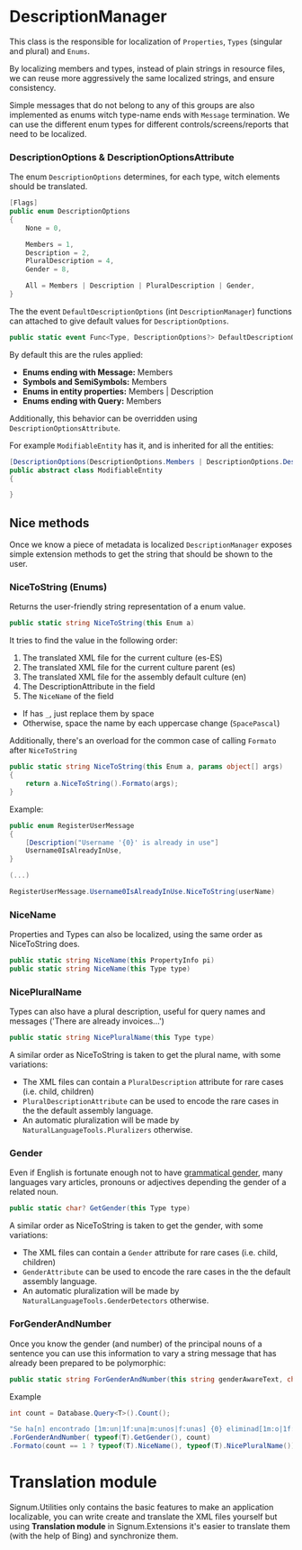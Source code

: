 # DescriptionManager

This class is the responsible for localization of `Properties`, `Types` (singular and plural) and `Enums`. 

By localizing members and types, instead of plain strings in resource files, we can reuse more aggressively the same localized strings, and ensure consistency.

Simple messages that do not belong to any of this groups are also implemented as enums witch type-name ends with `Message` termination. We can use the different enum types for different controls/screens/reports that need to be localized. 

### DescriptionOptions & DescriptionOptionsAttribute

The enum `DescriptionOptions` determines, for each type, witch elements should be translated. 

```C#
[Flags]
public enum DescriptionOptions
{
    None = 0,

    Members = 1,
    Description = 2,
    PluralDescription = 4,
    Gender = 8,

    All = Members | Description | PluralDescription | Gender,
}
```

The the event `DefaultDescriptionOptions` (int `DescriptionManager`) functions can attached to give default values for `DescriptionOptions`.

```C#
public static event Func<Type, DescriptionOptions?> DefaultDescriptionOptions
```

By default this are the rules applied: 

*  **Enums ending with Message:** Members
*  **Symbols and SemiSymbols:** Members
*  **Enums in entity properties:** Members |  Description
*  **Enums ending with Query:** Members

Additionally, this behavior can be overridden using `DescriptionOptionsAttribute`.

For example `ModifiableEntity` has it, and is inherited for all the entities: 

```C#
[DescriptionOptions(DescriptionOptions.Members | DescriptionOptions.Description)]
public abstract class ModifiableEntity
{

}
```


## Nice methods

Once we know a piece of metadata is localized `DescriptionManager` exposes simple extension methods to get the string that should be shown to the user. 


### NiceToString (Enums)

Returns the user-friendly string representation of a enum value. 

```C#
public static string NiceToString(this Enum a)
```

It tries to find the value in the following order: 

1. The translated XML file for the current culture (es-ES)
2. The translated XML file for the current culture parent (es)
3. The translated XML file for the assembly default culture (en)
4. The DescriptionAttribute in the field
5. The `NiceName` of the field
 * If has `_`, just replace them by space
 * Otherwise, space the name by each uppercase change (`SpacePascal`)

Additionally, there's an overload for the common case of calling `Formato` after `NiceToString`

```C#
public static string NiceToString(this Enum a, params object[] args)
{
    return a.NiceToString().Formato(args);
}
```
Example: 

```C#
public enum RegisterUserMessage
{
    [Description("Username '{0}' is already in use"]
    Username0IsAlreadyInUse,
}

(...)

RegisterUserMessage.Username0IsAlreadyInUse.NiceToString(userName)
```

### NiceName

Properties and Types can also be localized, using the same order as NiceToString does. 

```C#
public static string NiceName(this PropertyInfo pi)
public static string NiceName(this Type type)
```

### NicePluralName

Types can also have a plural description, useful for query names and messages ('There are already invoices...')

```C#
public static string NicePluralName(this Type type)
```

A similar order as NiceToString is taken to get the plural name, with some variations: 

* The XML files can contain a `PluralDescription` attribute for rare cases (i.e. child, children)
* `PluralDescriptionAttribute` can be used to encode the rare cases in the the default assembly language. 
* An automatic pluralization will be made by `NaturalLanguageTools.Pluralizers` otherwise.


### Gender 

Even if English is fortunate enough not to have [grammatical gender](http://en.wikipedia.org/wiki/Grammatical_gender), many languages vary articles, pronouns or adjectives depending the gender of a related noun. 

```C#
public static char? GetGender(this Type type)
```

A similar order as NiceToString is taken to get the gender, with some variations: 

* The XML files can contain a `Gender` attribute for rare cases (i.e. child, children)
* `GenderAttribute` can be used to encode the rare cases in the the default assembly language. 
* An automatic pluralization will be made by `NaturalLanguageTools.GenderDetectors` otherwise.

### ForGenderAndNumber

Once you know the gender (and number) of the principal nouns of a sentence you can use this information to vary a string message that has already been prepared to be polymorphic: 

```C#
public static string ForGenderAndNumber(this string genderAwareText, char? gender = null, int? number = null)
```

Example 

```C#
int count = Database.Query<T>().Count();

"Se ha[n] encontrado [1m:un|1f:una|m:unos|f:unas] {0} eliminad[1m:o|1f:a|m:os|f:as]"
.ForGenderAndNumber( typeof(T).GetGender(), count)
.Formato(count == 1 ? typeof(T).NiceName(), typeof(T).NicePluralName());  
```
 

# Translation module

Signum.Utilities only contains the basic features to make an application localizable, you can write create and translate the XML files yourself but using **Translation module** in Signum.Extensions it's easier to translate them (with the help of Bing) and synchronize them. 